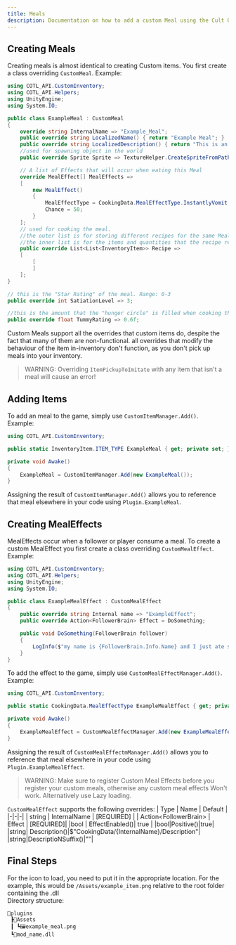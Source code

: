 ```yaml
---
title: Meals
description: Documentation on how to add a custom Meal using the Cult Of The Lamb API
---
```

## Creating Meals

Creating meals is almost identical to creating Custom items. You first create a class overriding `CustomMeal`. Example:

```csharp
using COTL_API.CustomInventory;
using COTL_API.Helpers;
using UnityEngine;
using System.IO;

public class ExampleMeal : CustomMeal
{
    override string InternalName => "Example_Meal";
    public override string LocalizedName() { return "Example Meal"; }
    public override string LocalizedDescription() { return "This is an example meal"; }
    //used for spawning object in the world
    public override Sprite Sprite => TextureHelper.CreateSpriteFromPath(Path.Combine(Plugin.PluginPath, "Assets", "example_meal.png"));

    // A list of Effects that will occur when eating this Meal
    override MealEffect[] MealEffects =>
    [
        new MealEffect()
        {
            MealEffectType = CookingData.MealEffectType.InstantlyVomit,
            Chance = 50;
        }
    ];
    // used for cooking the meal. 
    //the outer list is for storing different recipes for the same Meal 
    //the inner list is for the items and quantities that the recipe requires
    public override List<List<InventoryItem>> Recipe =>
    [
        [
        ]
    ];
}

// this is the "Star Rating" of the meal. Range: 0-3
public override int SatiationLevel => 3;

//this is the amount that the "hunger circle" is filled when cooking the meal. Range: 0-1
public override float TummyRating => 0.6f;
```


Custom Meals support all the overrides that custom items do, despite the fact that many of them are non-functional. all overrides that modify the behaviour of the item in-inventory don't function, as you don't pick up meals into your inventory.

> WARNING:
> Overriding `ItemPickupToImitate` with any item that isn't a meal will cause an error!

## Adding Items

To add an meal to the game, simply use `CustomItemManager.Add()`.  
Example:

```csharp
using COTL_API.CustomInventory;

public static InventoryItem.ITEM_TYPE ExampleMeal { get; private set; }

private void Awake()
{
    ExampleMeal = CustomItemManager.Add(new ExampleMeal());
}
```

Assigning the result of `CustomItemManager.Add()` allows you to reference that meal elsewhere in your code using `Plugin.ExampleMeal`.

## Creating MealEffects

MealEffects occur when a follower or player consume a meal. To create a custom MealEffect you first create a class overriding `CustomMealEffect`. Example:

```csharp
using COTL_API.CustomInventory;
using COTL_API.Helpers;
using UnityEngine;
using System.IO;

public class ExampleMealEffect : CustomMealEffect
{
    public override string Internal name => "ExampleEffect";
    public override Action<FollowerBrain> Effect = DoSomething;

    public void DoSomething(FollowerBrain follower)
    {
        LogInfo($"my name is {FollowerBrain.Info.Name} and I just ate something.");
    }
}
```

To add the effect to the game, simply use `CustomMealEffectManager.Add()`.  
Example:

```csharp
using COTL_API.CustomInventory;

public static CookingData.MealEffectType ExampleMealEffect { get; private set; }

private void Awake()
{
    ExampleMealEffect = CustomMealEffectManager.Add(new ExampleMealEffect());
}
```

Assigning the result of `CustomMealEffectmManager.Add()` allows you to reference that meal elsewhere in your code using `Plugin.ExampleMealEffect`.

> WARNING: Make sure to register Custom Meal Effects before you register your custom meals, otherwise any custom meal effects Won't work. Alternatively use Lazy loading.

`CustomMealEffect` supports the following overrides:
| Type | Name | Default |
|-|-|-|
| string | InternalName | \[REQUIRED\] |
| Action\<FollowerBrain\> | Effect | \[REQUIRED\]|
|bool | EffectEnabled()| true |
|bool|Positive()|true|
|string| Description()|$"CookingData/{InternalName}/Description"|
|string|DescriptioNSuffix()|""|

## Final Steps

For the icon to load, you need to put it in the appropriate location. For the example, this would be `/Assets/example_item.png` relative to the root folder containing the .dll  
Directory structure:

```
📂plugins
 ┣📂Assets
 ┃ ┗🖼️example_meal.png
 ┗📜mod_name.dll
```